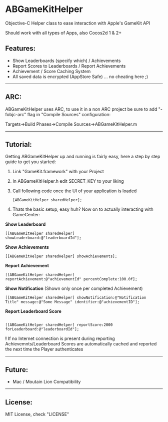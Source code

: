 ABGameKitHelper
===============

Objective-C Helper class to ease interaction with Apple&#39;s GameKit API

Should work with all types of Apps, also Cocos2d 1 & 2+

Features:
--
- Show Leaderboards (specify which) / Achievements
- Report Scores to Leaderboards / Report Achievements
- Achievement / Score Caching System
- All saved data is encrypted (AppStore Safe) … no cheating here ;)

____

ARC:
--
ABGameKitHelper uses ARC, to use it in a non ARC project be sure to add "-fobjc-arc" flag in "Compile Sources" configuration:

Targets->Build Phases->Compile Sources->ABGameKitHelper.m
___

Tutorial:
--
Getting ABGameKitHelper up and running is fairly easy, here a step by step guide to get you started:

1. Link "GameKit.framework" with your Project

2. In ABGameKitHelper.h edit SECRET_KEY  to your liking

3. Call following code once the UI of your application is loaded

	<code>[ABGameKitHelper sharedHelper];</code>


3. Thats the basic setup, easy huh? Now on to actually interacting with GameCenter:

<strong>Show Leaderboard</strong>

<code>[[ABGameKitHelper sharedHelper] showLeaderboard:@"leaderboardId"];</code>

<strong>Show Achievements</strong>

<code>[[ABGameKitHelper sharedHelper] showAchievements];</code>

<strong>Report Achievement</strong>

<code>[[ABGameKitHelper sharedHelper] reportAchievement:@"achievementId" percentComplete:100.0f];</code>

<strong>Show Notification</strong> (Shown only once per completed Achievement)

<code>[[ABGameKitHelper sharedHelper] showNotification:@"Notification Title" message:@"Some Message" identifier:@"achievementID"];</code>

<strong>Report Leaderboard Score</strong>

<code>
[[ABGameKitHelper sharedHelper] reportScore:2000 forLeaderboard:@"leaderboardId"];
</code>

<strong>!</strong>
If no Internet connection is present during reporting Achievemnts/Leaderboard Scores are automatically cached and reported the next time the Player authenticates

____

Future:
--
- Mac / Moutain Lion Compatibility

____

License:
--
MIT License, check "LICENSE"